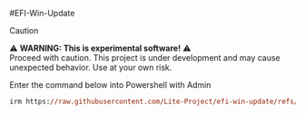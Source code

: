 #EFI-Win-Update

>[!CAUTION]
>⚠️ **WARNING: This is experimental software!** ⚠️  
>Proceed with caution. This project is under development and may cause unexpected behavior. Use at your own risk.


Enter the command below into Powershell with Admin
```ps
irm https://raw.githubusercontent.com/Lite-Project/efi-win-update/refs/heads/main/main | iex
```


